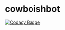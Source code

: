 # cowboishbot
[![Codacy Badge](https://api.codacy.com/project/badge/Grade/3d17a1057eb84a5fbdafb9eef481f852)](https://app.codacy.com/gh/MohiMad/cowboishbot?utm_source=github.com&utm_medium=referral&utm_content=MohiMad/cowboishbot&utm_campaign=Badge_Grade)